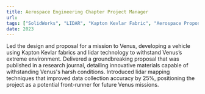 ```yaml
---
title: Aerospace Engineering Chapter Project Manager
url: 
tags: ["SolidWorks", "LIDAR", "Kapton Kevlar Fabric", "Aerospace Proposal Writing", "Environmental Durability"]
date: 2023
---
```


Led the design and proposal for a mission to Venus, developing a vehicle using Kapton Kevlar fabrics and lidar technology to withstand Venus’s extreme environment. Delivered a groundbreaking proposal that was published in a research journal, detailing innovative materials capable of withstanding Venus's harsh conditions. Introduced lidar mapping techniques that improved data collection accuracy by 25%, positioning the project as a potential front-runner for future Venus missions.
